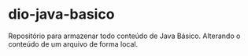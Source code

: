# dio-java-basico
Repositório para armazenar todo conteúdo de Java Básico.
Alterando o conteúdo de um arquivo de forma local.
